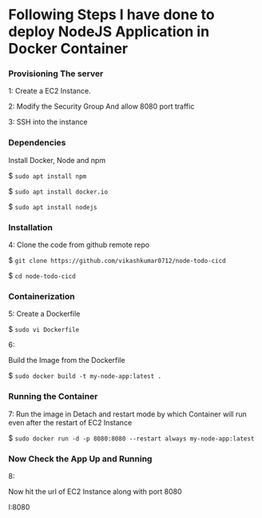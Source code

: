 
# Following Steps I have done to deploy NodeJS Application in Docker Container

### Provisioning The server
1: 
Create a EC2 Instance.

2:
Modify the Security Group And allow 8080 port traffic

3: 
SSH into the instance 

### Dependencies
 Install Docker, Node and npm

$ `sudo apt install npm`

$ `sudo apt install docker.io`

$ `sudo apt install nodejs`

### Installation
4: 
Clone the code from github remote repo

$ `git clone https://github.com/vikashkumar0712/node-todo-cicd`

$ `cd node-todo-cicd`

### Containerization

5:
Create a Dockerfile

$ `sudo vi Dockerfile`

6:

Build the Image from the Dockerfile

$ `sudo docker build -t my-node-app:latest .`

### Running the Container

7:
Run the image in Detach and restart mode by which Container will run even after the restart of EC2 Instance

$ `sudo docker run -d -p 8080:8080 --restart always my-node-app:latest`

### Now Check the App Up and Running

8:

Now hit the url of EC2 Instance along with port 8080

I<instance-url>:8080





